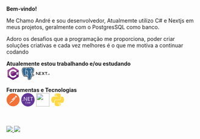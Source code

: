 <strong>Bem-vindo!</strong>
<p>Me Chamo André e sou desenvolvedor, Atualmemte utilizo C# e Nextjs em meus projetos, geralmente com o PostgresSQL como banco.</p>
<p>Adoro os desafios que a programação me proporciona, poder criar soluções criativas e cada vez melhores é o que me motiva a continuar codando</p>

<strong>Atualemente estou trabalhando e/ou estudando</strong> 
<br>
<img src="https://raw.githubusercontent.com/devicons/devicon/6910f0503efdd315c8f9b858234310c06e04d9c0/icons/csharp/csharp-original.svg" width="35px" height="35px" />
<img src="https://github.com/devicons/devicon/blob/v2.16.0/icons/postgresql/postgresql-original.svg" width="35px" height="35px"/>
<img src="https://github.com/devicons/devicon/blob/v2.16.0/icons/nextjs/nextjs-original-wordmark.svg" width="35px" height="35px"/>

<strong>Ferramentas e Tecnologias</strong> 
<br>
<img src="https://github.com/devicons/devicon/blob/v2.16.0/icons/postman/postman-original.svg" width="35px" height="35px" />
<img src="https://github.com/devicons/devicon/blob/v2.16.0/icons/dotnetcore/dotnetcore-original.svg" width="35px" height="35px"/>
<img src="https://cdn.jsdelivr.net/gh/devicons/devicon/icons/docker/docker-original-wordmark.svg" width="35px" height="35px"/>
<img src="https://github.com/devicons/devicon/blob/v2.16.0/icons/python/python-plain.svg" width="35px" height="35px"/>
<br>
<br>
<br>
<div>
<a href="https://github.com/Andrezz64">
<img height="180em" src="https://github-readme-stats.vercel.app/api/top-langs/?username=Andrezz64&layout=compact&langs_count=7&theme=dracula"/>
<img height="180em" src="https://github-readme-stats.vercel.app/api?username=Andrezz64&show_icons=true&theme=dracula&include_all_commits=true&count_private=true"/>

</div>
          
